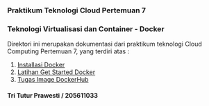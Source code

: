 ### Praktikum Teknologi Cloud Pertemuan 7
### Teknologi Virtualisasi dan Container - Docker

Direktori ini merupakan dokumentasi dari praktikum teknologi Cloud Computing Pertemuan 7, yang terdiri atas :
1. [Installasi Docker](https://github.com/tritutur/tekn-cloud-computing/blob/main/minggu-07/install-docker.md)
2. [Latihan Get Started Docker](https://github.com/tritutur/tekn-cloud-computing/blob/main/minggu-07/latihan-getstarted.md)
3. [Tugas Image DockerHub](https://github.com/tritutur/tekn-cloud-computing/blob/main/minggu-07/tugas-image.md)

#### Tri Tutur Prawesti / 205611033